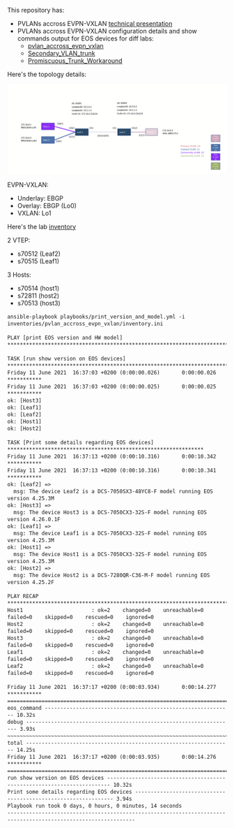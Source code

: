This repository has:
- PVLANs accross EVPN-VXLAN [technical presentation](PVLAN_EVPN_VXLAN.pptx)
- PVLANs accross EVPN-VXLAN configuration details and show commands output for EOS devices for diff labs:
  - [pvlan_accross_evpn_vxlan](inventories/pvlan_accross_evpn_vxlan)
  - [Secondary_VLAN_trunk](inventories/Secondary_VLAN_trunk)
  - [Promiscuous_Trunk_Workaround](inventories/Promiscuous_Trunk_Workaround)

Here's the topology details:

![lab.png](lab.png)

EVPN-VXLAN:
- Underlay: EBGP
- Overlay: EBGP (Lo0)
- VXLAN: Lo1

Here's the lab [inventory](inventories/lab/inventory.ini)

2 VTEP:
- s70512 (Leaf2)
- s70515 (Leaf1)

3 Hosts:
- s70514 (host1)
- s72811 (host2)
- s70513 (host3)


```
ansible-playbook playbooks/print_version_and_model.yml -i inventories/pvlan_accross_evpn_vxlan/inventory.ini

PLAY [print EOS version and HW model] *************************************************************************

TASK [run show version on EOS devices] ************************************************************************
Friday 11 June 2021  16:37:03 +0200 (0:00:00.026)       0:00:00.026 ***********
Friday 11 June 2021  16:37:03 +0200 (0:00:00.025)       0:00:00.025 ***********
ok: [Host3]
ok: [Leaf1]
ok: [Leaf2]
ok: [Host1]
ok: [Host2]

TASK [Print some details regarding EOS devices] ***************************************************************
Friday 11 June 2021  16:37:13 +0200 (0:00:10.316)       0:00:10.342 ***********
Friday 11 June 2021  16:37:13 +0200 (0:00:10.316)       0:00:10.341 ***********
ok: [Leaf2] =>
  msg: The device Leaf2 is a DCS-7050SX3-48YC8-F model running EOS version 4.25.3M
ok: [Host3] =>
  msg: The device Host3 is a DCS-7050CX3-32S-F model running EOS version 4.26.0.1F
ok: [Leaf1] =>
  msg: The device Leaf1 is a DCS-7050CX3-32S-F model running EOS version 4.25.3M
ok: [Host1] =>
  msg: The device Host1 is a DCS-7050CX3-32S-F model running EOS version 4.25.3M
ok: [Host2] =>
  msg: The device Host2 is a DCS-7280QR-C36-M-F model running EOS version 4.25.2F

PLAY RECAP ****************************************************************************************************
Host1                      : ok=2    changed=0    unreachable=0    failed=0    skipped=0    rescued=0    ignored=0
Host2                      : ok=2    changed=0    unreachable=0    failed=0    skipped=0    rescued=0    ignored=0
Host3                      : ok=2    changed=0    unreachable=0    failed=0    skipped=0    rescued=0    ignored=0
Leaf1                      : ok=2    changed=0    unreachable=0    failed=0    skipped=0    rescued=0    ignored=0
Leaf2                      : ok=2    changed=0    unreachable=0    failed=0    skipped=0    rescued=0    ignored=0

Friday 11 June 2021  16:37:17 +0200 (0:00:03.934)       0:00:14.277 ***********
===============================================================================
eos_command ------------------------------------------------------------ 10.32s
debug ------------------------------------------------------------------- 3.93s
~~~~~~~~~~~~~~~~~~~~~~~~~~~~~~~~~~~~~~~~~~~~~~~~~~~~~~~~~~~~~~~~~~~~~~~~~~~~~~~
total ------------------------------------------------------------------ 14.25s
Friday 11 June 2021  16:37:17 +0200 (0:00:03.935)       0:00:14.276 ***********
===============================================================================
run show version on EOS devices ----------------------------------------------------------------------- 10.32s
Print some details regarding EOS devices --------------------------------------------------------------- 3.94s
Playbook run took 0 days, 0 hours, 0 minutes, 14 seconds
---------------------------------------------------------------------------------------------------------------
```